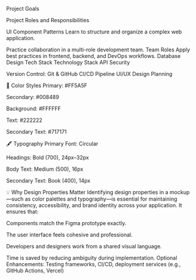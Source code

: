 Project Goals

Project Roles and Responsibilities

UI Component Patterns
Learn to structure and organize a complex web application.

Practice collaboration in a multi-role development team.
Team Roles
Apply best practices in frontend, backend, and DevOps workflows.
Database Design
Tech Stack
Technology Stack
API Security

Version Control: Git & GitHub
CI/CD Pipeline
UI/UX Design Planning

🎨 Color Styles
Primary: #FF5A5F

Secondary: #008489

Background: #FFFFFF

Text: #222222

Secondary Text: #717171

🖋 Typography
Primary Font: Circular

Headings: Bold (700), 24px–32px

Body Text: Medium (500), 16px

Secondary Text: Book (400), 14px

💡 Why Design Properties Matter
Identifying design properties in a mockup—such as color palettes and typography—is essential for maintaining consistency, accessibility, and brand identity across your application. It ensures that:

Components match the Figma prototype exactly.

The user interface feels cohesive and professional.

Developers and designers work from a shared visual language.

Time is saved by reducing ambiguity during implementation.
Optional Enhancements: Testing frameworks, CI/CD, deployment services (e.g., GitHub Actions, Vercel)
